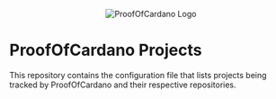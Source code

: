 <p align="center" style="margin-bottom: 0px !important;">
  <img src="https://github.com/ProofOfCardano/Projects/raw/main/proofofcardano.jpeg" alt="ProofOfCardano Logo" align="center">
</p>

# ProofOfCardano Projects

This repository contains the configuration file that lists projects being tracked by ProofOfCardano and their respective repositories.
